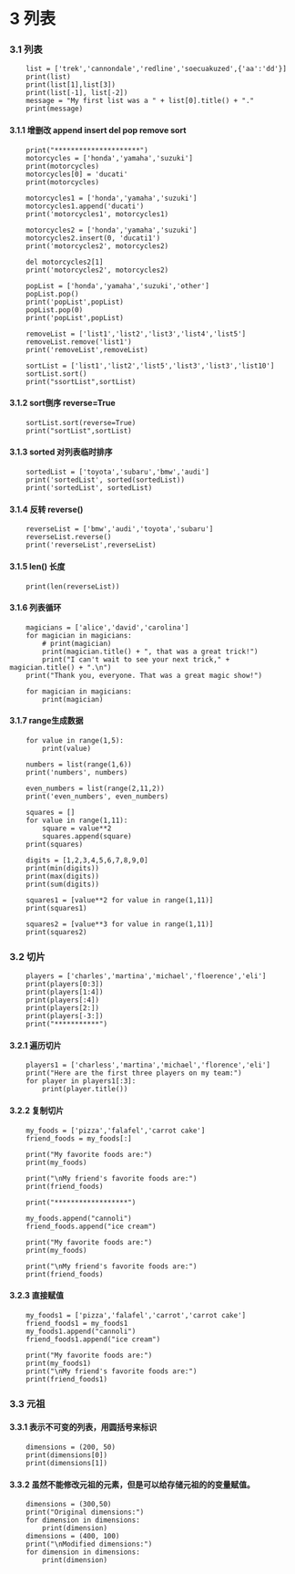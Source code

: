 #  3 列表

### 3.1 列表

        list = ['trek','cannondale','redline','soecuakuzed',{'aa':'dd'}]
        print(list)
        print(list[1],list[3])
        print(list[-1], list[-2])
        message = "My first list was a " + list[0].title() + "."
        print(message)

#### 3.1.1 增删改 append insert del pop remove sort

        print("*********************")
        motorcycles = ['honda','yamaha','suzuki']
        print(motorcycles)
        motorcycles[0] = 'ducati'
        print(motorcycles)

        motorcycles1 = ['honda','yamaha','suzuki']
        motorcycles1.append('ducati')
        print('motorcycles1', motorcycles1)

        motorcycles2 = ['honda','yamaha','suzuki']
        motorcycles2.insert(0, 'ducati1')
        print('motorcycles2', motorcycles2)

        del motorcycles2[1]
        print('motorcycles2', motorcycles2)

        popList = ['honda','yamaha','suzuki','other']
        popList.pop()
        print('popList',popList)
        popList.pop(0)
        print('popList',popList)

        removeList = ['list1','list2','list3','list4','list5']
        removeList.remove('list1')
        print('removeList',removeList)

        sortList = ['list1','list2','list5','list3','list3','list10']
        sortList.sort()
        print("ssortList",sortList)

#### 3.1.2 sort倒序 reverse=True

        sortList.sort(reverse=True)
        print("sortList",sortList)

#### 3.1.3 sorted 对列表临时排序

        sortedList = ['toyota','subaru','bmw','audi']
        print('sortedList', sorted(sortedList))
        print('sortedList', sortedList)

#### 3.1.4 反转 reverse()

        reverseList = ['bmw','audi','toyota','subaru']
        reverseList.reverse()
        print('reverseList',reverseList)

#### 3.1.5 len() 长度

        print(len(reverseList))

#### 3.1.6 列表循环

        magicians = ['alice','david','carolina']
        for magician in magicians:
            # print(magician)
            print(magician.title() + ", that was a great trick!")
            print("I can't wait to see your next trick," + magician.title() + ".\n")
        print("Thank you, everyone. That was a great magic show!")

        for magician in magicians:
            print(magician)

#### 3.1.7 range生成数据

        for value in range(1,5):
            print(value)

        numbers = list(range(1,6))
        print('numbers', numbers)

        even_numbers = list(range(2,11,2))
        print('even_numbers', even_numbers)

        squares = []
        for value in range(1,11):
            square = value**2
            squares.append(square)
        print(squares)

        digits = [1,2,3,4,5,6,7,8,9,0]
        print(min(digits))
        print(max(digits))
        print(sum(digits))

        squares1 = [value**2 for value in range(1,11)]
        print(squares1)

        squares2 = [value**3 for value in range(1,11)]
        print(squares2)


### 3.2 切片

        players = ['charles','martina','michael','floerence','eli']
        print(players[0:3])
        print(players[1:4])
        print(players[:4])
        print(players[2:])
        print(players[-3:])
        print("***********")

#### 3.2.1 遍历切片

        players1 = ['charless','martina','michael','florence','eli']
        print("Here are the first three players on my team:")
        for player in players1[:3]:
            print(player.title())

#### 3.2.2 复制切片

        my_foods = ['pizza','falafel','carrot cake']
        friend_foods = my_foods[:]

        print("My favorite foods are:")
        print(my_foods)

        print("\nMy friend's favorite foods are:")
        print(friend_foods)

        print("******************")

        my_foods.append("cannoli")
        friend_foods.append("ice cream")

        print("My favorite foods are:")
        print(my_foods)

        print("\nMy friend's favorite foods are:")
        print(friend_foods)


#### 3.2.3 直接赋值

        my_foods1 = ['pizza','falafel','carrot','carrot cake']
        friend_foods1 = my_foods1
        my_foods1.append("cannoli")
        friend_foods1.append("ice cream")

        print("My favorite foods are:")
        print(my_foods1)
        print("\nMy friend's favorite foods are:")
        print(friend_foods1)

###  3.3 元祖 
#### 3.3.1 表示不可变的列表，用圆括号来标识

        dimensions = (200, 50)    
        print(dimensions[0])   
        print(dimensions[1])

#### 3.3.2 虽然不能修改元祖的元素，但是可以给存储元祖的的变量赋值。

        dimensions = (300,50)
        print("Original dimensions:")
        for dimension in dimensions:
            print(dimension)
        dimensions = (400, 100)
        print("\nModified dimensions:")
        for dimension in dimensions:
            print(dimension)